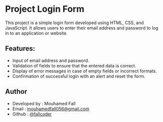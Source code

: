 # Project Login Form

This project is a simple login form developed using HTML, CSS, and JavaScript. It allows users to enter their email address and password to log in to an application or website.

## Features:

* Input of email address and password.<br>
* Validation of fields to ensure that the entered data is correct.<br>
* Display of error messages in case of empty fields or incorrect formats.<br>
* Confirmation of successful login with an alert and reset the form.

## Author
* Developed by : Mouhamed Fall
* Email : mouhamedfall056@gmail.com
* Github : [@fallcoder](https://github.com/fallcoder)
